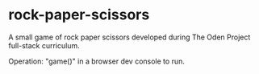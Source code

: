 # rock-paper-scissors

A small game of rock paper scissors developed during The Oden Project full-stack curriculum.

Operation: "game()" in a browser dev console to run.
